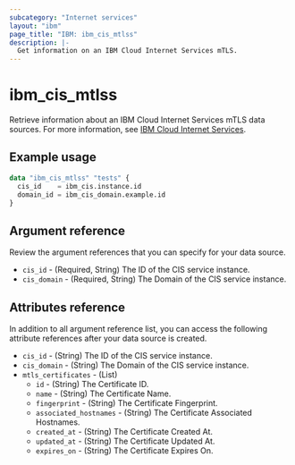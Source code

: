 ```yaml
---
subcategory: "Internet services"
layout: "ibm"
page_title: "IBM: ibm_cis_mtlss"
description: |-
  Get information on an IBM Cloud Internet Services mTLS.
---
```


# ibm_cis_mtlss

Retrieve information about an IBM Cloud Internet Services mTLS data sources. For more information, see [IBM Cloud Internet Services](https://cloud.ibm.com/docs/cis?topic=cis-about-ibm-cloud-internet-services-cis).

## Example usage

```terraform
data "ibm_cis_mtlss" "tests" {
  cis_id    = ibm_cis.instance.id
  domain_id = ibm_cis_domain.example.id
}
```

## Argument reference
Review the argument references that you can specify for your data source.

- `cis_id` - (Required, String) The ID of the CIS service instance.
- `cis_domain` - (Required, String) The Domain of the CIS service instance.


## Attributes reference
In addition to all argument reference list, you can access the following attribute references after your data source is created.

- `cis_id` - (String) The ID of the CIS service instance.
- `cis_domain` - (String) The Domain of the CIS service instance.
- `mtls_certificates` - (List)
   - `id` - (String) The Certificate ID.
   - `name` - (String) The Certificate Name.
   - `fingerprint` - (String) The Certificate Fingerprint.
   - `associated_hostnames` - (String) The Certificate Associated Hostnames.
   - `created_at` - (String) The Certificate Created At.
   - `updated_at` - (String) The Certificate Updated At.
   - `expires_on` - (String) The Certificate Expires On.

